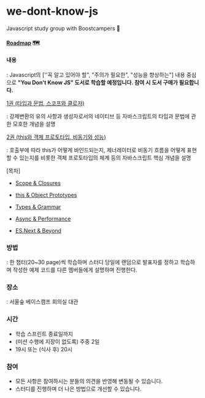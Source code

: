 # we-dont-know-js
Javascript study group with Boostcampers 📝

#### [Roadmap](https://github.com/boost-study/we-dont-know-js/projects/1) 🗺

#### 내용

: Javascript의 [''꼭 알고 있어야 할", "주의가 필요한", "성능을 향상하는"] 내용 중심으로 **"You Don't Know JS" 도서로 학습할 예정입니다. 참여 시 도서 구매가 필요합니다.**

[1권 (타입과 문법, 스코프와 클로저)](http://www.yes24.com/Product/Goods/43219481?Acode=101)

: 강제변환의 유의 사항과 생성자로서의 네이티브 등 자바스크립트의 타입과 문법에 관한 모호한 개념을 설명

[2권 (this와 객체 프로토타입, 비동기와 성능)](http://www.yes24.com/Product/Goods/44132601?Acode=101)

: 호출부에 따라 this가 어떻게 바인드되는지, 제너레이터로 비동기 흐름을 어떻게 표현할 수 있는지를 비롯한 객체 프로토타입의 체계 등의 자바스크립트 핵심 개념을 설명

[목차]

- [Scope & Closures](https://github.com/getify/You-Dont-Know-JS/tree/2nd-ed/scope-closures/README.md)

- [this & Object Prototypes](https://github.com/getify/You-Dont-Know-JS/tree/2nd-ed/this-object-prototypes/README.md)

- [Types & Grammar](https://github.com/getify/You-Dont-Know-JS/tree/2nd-ed/types-grammar/README.md)

- [Async & Performance](https://github.com/getify/You-Dont-Know-JS/tree/2nd-ed/async-performance/README.md)

- [ES.Next & Beyond](https://github.com/getify/You-Dont-Know-JS/tree/2nd-ed/es-next-beyond/README.md)

  

### 방법

: 한 챕터(20~30 page)씩 학습하며 스터디 당일에 랜덤으로 발표자를 정하고 학습하며 작성한 예제 코드를 다른 멤버들에게 설명하며 진행한다.



### 장소

: 서울숲 베이스캠프 회의실 대관



### 시간

- 학습 스프린트 종료일까지
- (미션 수행에 지장이 없도록) 주중 2일
- 19시 또는 (식사 후) 20시



### 참여

- 모든 사항은 참여하시는 분들의 의견을 반영해 변동될 수 있습니다.
- 스터디를 진행하며 더 나은 방법으로 개선할 수 있습니다.
